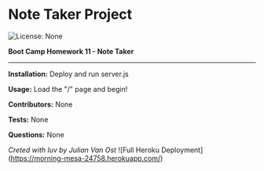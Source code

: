 # Note Taker Project
![License: None](https://img.shields.io/badge/License-None-brightgreen)


__Boot Camp Homework 11 - Note Taker__

---

__Installation:__
Deploy and run server.js

__Usage:__
Load the "/" page and begin!

__Contributors:__
None

__Tests:__
None

__Questions:__
None

_Creted with luv by Julian Van Ost_
![Full Heroku Deployment] (https://morning-mesa-24758.herokuapp.com/)
